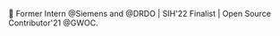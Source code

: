👋 Former Intern @Siemens and @DRDO | SIH'22 Finalist | Open Source Contributor'21 @GWOC. 


<!---
monalsingh10/monalsingh10 is a ✨ special ✨ repository because its `README.md` (this file) appears on your GitHub profile.
You can click the Preview link to take a look at your changes.
--->
